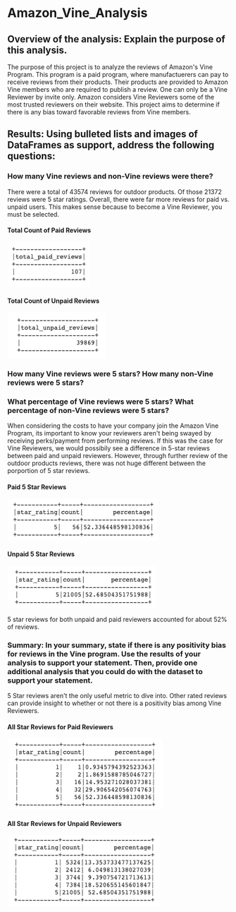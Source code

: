 # Amazon_Vine_Analysis

## Overview of the analysis: Explain the purpose of this analysis.
The purpose of this project is to analyze the reviews of Amazon's Vine Program. This program is a paid program, where manufactuerers can pay to receive reviews from their products. Their products are provided to Amazon Vine members who are required to publish a review. One can only be a Vine Reviewer by invite only. Amazon considers Vine Reviewers some of the most trusted reviewers on their website. This project aims to determine if there is any bias toward favorable reviews from Vine members. 

## Results: Using bulleted lists and images of DataFrames as support, address the following questions:

### How many Vine reviews and non-Vine reviews were there?
There were a total of 43574 reviews for outdoor products. Of those 21372 reviews were 5 star ratings. Overall, there were far more reviews for paid vs. unpaid users. This makes sense because to become a Vine Reviewer, you must be selected. 

#### Total Count of Paid Reviews
![paid_reviews](amazon_review_screenshots/paid_reviews.png)

#### Total Count of Unpaid Reviews
![total_unpaid_reviews](amazon_review_screenshots/total_unpaid_reviews.png)

### How many Vine reviews were 5 stars? How many non-Vine reviews were 5 stars?
### What percentage of Vine reviews were 5 stars? What percentage of non-Vine reviews were 5 stars?

When considering the costs to have your company join the Amazon Vine Program, its important to know your reviewers aren't being swayed by receiving perks/payment from performing reviews. If this was the case for Vine Reviewers, we would possibily see a difference in 5-star reviews between paid and unpaid reviewers. However, through further review of the outdoor products reviews, there was not huge different between the porportion of 5 star reviews. 

#### Paid 5 Star Reviews
![5_star_paid](amazon_review_screenshots/5_star_paid.png)

#### Unpaid 5 Star Reviews 
![5_star_unpaid](amazon_review_screenshots/5_star_unpaid.png)

5 star reviews for both unpaid and paid reviewers accounted for about 52% of reviews. 

### Summary: In your summary, state if there is any positivity bias for reviews in the Vine program. Use the results of your analysis to support your statement. Then, provide one additional analysis that you could do with the dataset to support your statement.

5 Star reviews aren't the only useful metric to dive into. Other rated reviews can provide insight to whether or not there is a positivity bias among Vine Reviewers. 

#### All Star Reviews for Paid Reviewers
![rating_paid](amazon_review_screenshots/rating_paid.png)

#### All Star Reviews for Unpaid Reviewers 
![rating_unpaid](amazon_review_screenshots/rating_unpaid.png)









